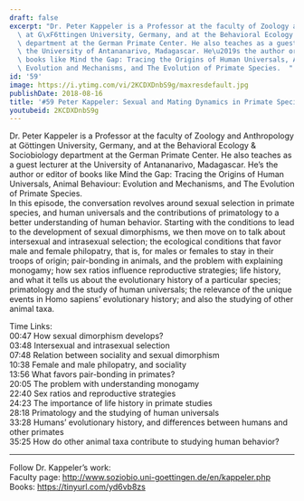 ```yaml
---
draft: false
excerpt: "Dr. Peter Kappeler is a Professor at the faculty of Zoology and Anthropology\
  \ at G\xF6ttingen University, Germany, and at the Behavioral Ecology & Sociobiology\
  \ department at the German Primate Center. He also teaches as a guest lecturer at\
  \ the University of Antananarivo, Madagascar. He\u2019s the author or editor of\
  \ books like Mind the Gap: Tracing the Origins of Human Universals, Animal Behaviour:\
  \ Evolution and Mechanisms, and The Evolution of Primate Species.  "
id: '59'
image: https://i.ytimg.com/vi/2KCDXDnbS9g/maxresdefault.jpg
publishDate: 2018-08-16
title: '#59 Peter Kappeler: Sexual and Mating Dynamics in Primate Species, Human Universals'
youtubeid: 2KCDXDnbS9g
---
```

<div class="timelinks">

Dr. Peter Kappeler is a Professor at the faculty of Zoology and Anthropology at Göttingen University, Germany, and at the Behavioral Ecology & Sociobiology department at the German Primate Center. He also teaches as a guest lecturer at the University of Antananarivo, Madagascar. He’s the author or editor of books like Mind the Gap: Tracing the Origins of Human Universals, Animal Behaviour: Evolution and Mechanisms, and The Evolution of Primate Species.  
In this episode, the conversation revolves around sexual selection in primate species, and human universals and the contributions of primatology to a better understanding of human behavior. Starting with the conditions to lead to the development of sexual dimorphisms, we then move on to talk about intersexual and intrasexual selection; the ecological conditions that favor male and female philopatry, that is, for males or females to stay in their troops of origin; pair-bonding in animals, and the problem with explaining monogamy; how sex ratios influence reproductive strategies; life history, and what it tells us about the evolutionary history of a particular species; primatology and the study of human universals; the relevance of the unique events in Homo sapiens’ evolutionary history; and also the studying of other animal taxa. 

Time Links:  
<time>00:47</time> How sexual dimorphism develops?  
<time>03:48</time> Intersexual and intrasexual selection    
<time>07:48</time> Relation between sociality and sexual dimorphism    
<time>10:38</time> Female and male philopatry, and sociality   
<time>13:56</time> What favors pair-bonding in primates?    
<time>20:05</time> The problem with understanding monogamy    
<time>22:40</time> Sex ratios and reproductive strategies    
<time>24:23</time> The importance of life history in primate studies    
<time>28:18</time> Primatology and the studying of human universals    
<time>33:28</time> Humans’ evolutionary history, and differences between humans and other primates  
<time>35:25</time> How do other animal taxa contribute to studying human behavior?

---

Follow Dr. Kappeler’s work:  
Faculty page: http://www.soziobio.uni-goettingen.de/en/kappeler.php  
Books: https://tinyurl.com/yd6vb8zs
</div>

